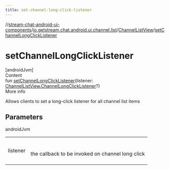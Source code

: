 ```yaml
---
title: set-channel-long-click-listener
---
```

//[stream-chat-android-ui-components](../../../index.md)/[io.getstream.chat.android.ui.channel.list](../index.md)/[ChannelListView](index.md)/[setChannelLongClickListener](setChannelLongClickListener.md)



# setChannelLongClickListener  
[androidJvm]  
Content  
fun [setChannelLongClickListener](setChannelLongClickListener.md)(listener: [ChannelListView.ChannelLongClickListener](ChannelLongClickListener/index.md)?)  
More info  


Allows clients to set a long-click listener for all channel list items



## Parameters  
  
androidJvm  
  
| | |
|---|---|
| <a name="io.getstream.chat.android.ui.channel.list/ChannelListView/setChannelLongClickListener/#io.getstream.chat.android.ui.channel.list.ChannelListView.ChannelLongClickListener?/PointingToDeclaration/"></a>listener| <a name="io.getstream.chat.android.ui.channel.list/ChannelListView/setChannelLongClickListener/#io.getstream.chat.android.ui.channel.list.ChannelListView.ChannelLongClickListener?/PointingToDeclaration/"></a><br/><br/>the callback to be invoked on channel long click<br/><br/>|
  
  



